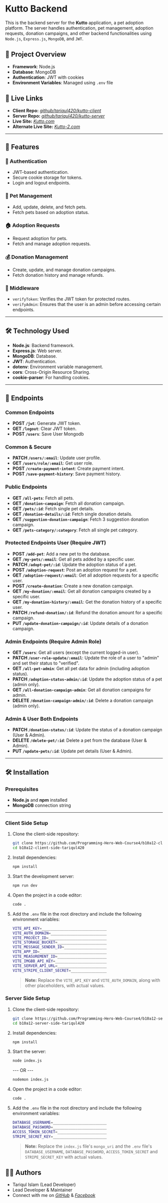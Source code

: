 # Kutto Backend

This is the backend server for the **Kutto** application, a pet adoption platform. The server handles authentication, pet management, adoption requests, donation campaigns, and other backend functionalities using `Node.js`, `Express.js`, `MongoDB`, and `JWT`.

## 🚀 Project Overview

- **Framework**: Node.js
- **Database**: MongoDB
- **Authentication**: JWT with cookies
- **Environment Variables**: Managed using `.env` file

## 🚀 Live Links

- **Client Repo:** [_github/tariqul420/kutto-client_](https://github.com/Programming-Hero-Web-Course4/b10a12-client-side-tariqul420.git)
- **Server Repo:** [_github/tariqul420/kutto-server_](https://github.com/Programming-Hero-Web-Course4/b10a12-server-side-tariqul420.git)
- **Live Site:** [_Kutto.com_](https://kutto-0.web.app)
- **Alternate Live Site:** [_Kutto-2.com_](https://kutto-0.firebaseapp.com)

---

## 📜 Features

### 🔐 Authentication

- JWT-based authentication.
- Secure cookie storage for tokens.
- Login and logout endpoints.

### 🐾 Pet Management

- Add, update, delete, and fetch pets.
- Fetch pets based on adoption status.

### 🏠 Adoption Requests

- Request adoption for pets.
- Fetch and manage adoption requests.

### 💰 Donation Management

- Create, update, and manage donation campaigns.
- Fetch donation history and manage refunds.

### 🔧 Middleware

- `verifyToken`: Verifies the JWT token for protected routes.
- `verifyAdmin`: Ensures that the user is an admin before accessing certain endpoints.

---

## 🛠 Technology Used

- **Node.js**: Backend framework.
- **Express.js**: Web server.
- **MongoDB**: Database.
- **JWT**: Authentication.
- **dotenv**: Environment variable management.
- **cors**: Cross-Origin Resource Sharing.
- **cookie-parser**: For handling cookies.

---

## 🔗 Endpoints

### Common Endpoints

- **POST `/jwt`**: Generate JWT token.
- **GET `/logout`**: Clear JWT token.
- **POST `/users`**: Save User Mongodb

### Common & Secure

- **PATCH `/users/:email`**: Update user profile.
- **GET `/users/role/:email`**: Get user role.
- **POST `/create-payment-intent`**: Create payment intent.
- **POST `/save-payment-history`**: Save payment history.

### Public Endpoints

- **GET `/all-pets`**: Fetch all pets.
- **GET `/donation-campaign`**: Fetch all donation campaign.
- **GET `/pets/:id`**: Fetch single pet details.
- **GET `/donation-details/:id`**: Fetch single donation details.
- **GET `/suggestion-donation-campaign`**: Fetch 3 suggestion donation campaign.
- **GET `/pets-category/:category`**: Fetch all single pet category.

### Protected Endpoints User (Require JWT)

- **POST `/add-pet`**: Add a new pet to the database.
- **GET `/my-pets/:email`**: Get all pets added by a specific user.
- **PATCH `/adopt-pet/:id`**: Update the adoption status of a pet.
- **POST `/adoption-request`**: Post an adoption request for a pet.
- **GET `/adoption-request/:email`**: Get all adoption requests for a specific user.
- **POST `/create-donation`**: Create a new donation campaign.
- **GET `/my-donation/:email`**: Get all donation campaigns created by a specific user.
- **GET `/my-donation-history/:email`**: Get the donation history of a specific user.
- **PATCH `/refund-donation/:id`**: Refund the donation amount for a specific campaign.
- **PUT `/update-donation-campaign/:id`**: Update details of a donation campaign.

### Admin Endpoints (Require Admin Role)

- **GET `/users`**: Get all users (except the current logged-in user).
- **PATCH `/user-role-update/:email`**: Update the role of a user to "admin" and set their status to "verified".
- **GET `/all-pet-admin`**: Get all pet data for admin (including adoption status).
- **PATCH `/adoption-status-admin/:id`**: Update the adoption status of a pet (admin only).
- **GET `/all-donation-campaign-admin`**: Get all donation campaigns for admin.
- **DELETE `/donation-campaign-admin/:id`**: Delete a donation campaign (admin only).

### Admin & User Both Endpoints

- **PATCH `/donation-status/:id`**: Update the status of a donation campaign (User & Admin).
- **DELETE `/delete-pet/:id`**: Delete a pet from the database (User & Admin).
- **PUT `/update-pets/:id`**: Update pet details (User & Admin).

---

## 🛠 Installation

### Prerequisites

- **Node.js** and **npm** installed
- **MongoDB** connection string

---

### Client Side Setup

1. Clone the client-side repository:

   ```bash
   git clone https://github.com/Programming-Hero-Web-Course4/b10a12-client-side-tariqul420.git
   cd b10a12-client-side-tariqul420
   ```

2. Install dependencies:

   ```bash
   npm install
   ```

3. Start the development server:
   ```bash
   npm run dev
   ```
4. Open the project in a code editor:
   ```bash
   code .
   ```
5. Add the `.env` file in the root directory and include the following environment variables:
   ```bash
   VITE_API_KEY=_____________________________
   VITE_AUTH_DOMAIN=_________________________
   VITE_PROJECT_ID=__________________________
   VITE_STORAGE_BUCKET=______________________
   VITE_MESSAGE_SENDER_ID=___________________
   VITE_APP_ID=______________________________
   VITE_MEASUREMENT_ID=______________________
   VITE_IMGBB_API_KEY=_______________________
   VITE_SERVER_API_URL=______________________
   VITE_STRIPE_CLIENT_SECRET=________________
   ```
   > **Note:** Replace the `VITE_API_KEY` and `VITE_AUTH_DOMAIN`, along with other placeholders, with actual values.

### Server Side Setup

1. Clone the client-side repository:

   ```bash
   git clone https://github.com/Programming-Hero-Web-Course4/b10a12-server-side-tariqul420.git
   cd b10a12-server-side-tariqul420
   ```

2. Install dependencies:

   ```bash
   npm install
   ```

3. Start the server:

   ```bash
   node index.js
   ```

   --- OR ---

   ```bash
   nodemon index.js
   ```

4. Open the project in a code editor:
   ```bash
   code .
   ```
5. Add the `.env` file in the root directory and include the following environment variables:
   ```bash
   DATABASE_USERNAME=________________________
   DATABASE_PASSWORD=________________________
   ACCESS_TOKEN_SECRET=______________________
   STRIPE_SECRET_KEY=________________________
   ```
   > **Note:** Replace the `index.js` file's `mongo_uri` and the `.env` file's `DATABASE_USERNAME`, `DATABASE_PASSWORD`, `ACCESS_TOKEN_SECRET` and `STRIPE_SECRET_KEY` with actual values.

## 🧑‍💻 Authors

- Tariqul Islam (Lead Developer)
- Lead Developer & Maintainer
- Connect with me on [_GitHub_](https://github.com/tariqul420) & [_Facebook_](https://www.facebook.com/tariqul.islam.fb)
